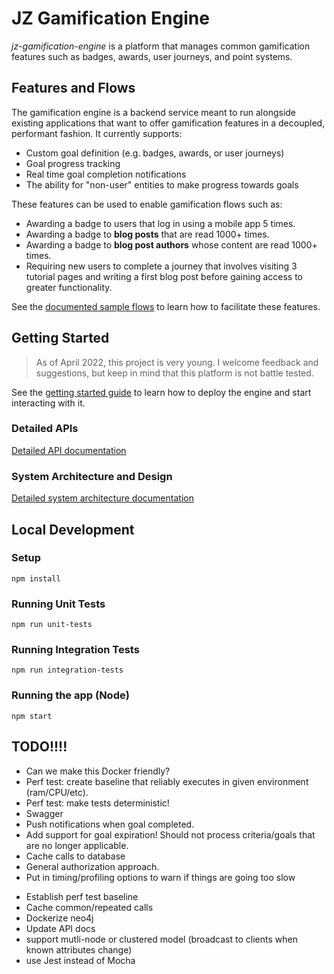 # JZ Gamification Engine
*jz-gamification-engine* is a platform that manages common gamification features such as badges, awards, user journeys, and point systems. 

## Features and Flows
The gamification engine is a backend service meant to run alongside existing applications that want to offer gamification features in a decoupled, performant fashion. It currently supports:

- Custom goal definition (e.g. badges, awards, or user journeys)
- Goal progress tracking
- Real time goal completion notifications
- The ability for "non-user" entities to make progress towards goals

These features can be used to enable gamification flows such as:

- Awarding a badge to users that log in using a mobile app 5 times.  
- Awarding a badge to **blog posts** that are read 1000+ times. 
- Awarding a badge to **blog post authors** whose content are read 1000+ times. 
- Requiring new users to complete a journey that involves visiting 3 tutorial pages and writing a first blog post before gaining access to greater functionality.

See the [documented sample flows](./docs/sample-flows/) to learn how to facilitate these features.

## Getting Started
> As of April 2022, this project is very young. I welcome feedback and suggestions, but keep in mind that this platform is not battle tested.

See the [getting started guide](./docs/getting-started.md) to learn how to deploy the engine and start interacting with it.

### Detailed APIs
[Detailed API documentation](docs/api.md)

### System Architecture and Design
[Detailed system architecture documentation](docs/system-architecture.md)

## Local Development

### Setup
```
npm install
```

### Running Unit Tests

```
npm run unit-tests
```

### Running Integration Tests

```
npm run integration-tests
```

### Running the app (Node)
```
npm start
```


## TODO!!!!
* Can we make this Docker friendly?
* Perf test: create baseline that reliably executes in given environment (ram/CPU/etc).
* Perf test: make tests deterministic!
* Swagger
* Push notifications when goal completed.
* Add support for goal expiration! Should not process criteria/goals that are no longer applicable.
* Cache calls to database
* General authorization approach.
* Put in timing/profiling options to warn if things are going too slow
- Establish perf test baseline
- Cache common/repeated calls
- Dockerize neo4j
- Update API docs
- support mutli-node or clustered model (broadcast to clients when known attributes change)
- use Jest instead of Mocha
